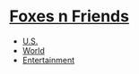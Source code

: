 # [Foxes n Friends](/)

- [U.S.](/us-news)
- [World](/world-news)
- [Entertainment](/entertainment-news)